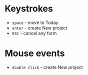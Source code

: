 Keystrokes
==========

* `space` - move to Today
* `enter` - create New project
* `ESC` - cancel any form

Mouse events
==========

* `double click` - create New project